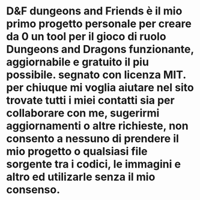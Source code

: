 # D&F dungeons and Friends è il mio primo progetto personale per creare da 0 un tool per il gioco di ruolo Dungeons and Dragons funzionante, aggiornabile e gratuito il piu possibile. segnato con licenza MIT. per chiuque mi voglia aiutare nel sito trovate tutti i miei contatti sia per collaborare con me, sugerirmi aggiornamenti o altre richieste, non consento a nessuno di prendere il mio progetto o qualsiasi file sorgente tra i codici, le immagini e altro ed utilizarle senza il mio consenso.
